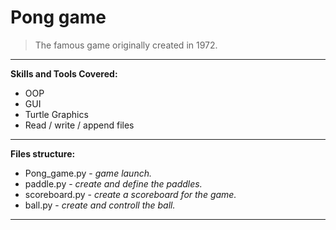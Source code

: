 # Pong game

> The famous game originally created in 1972.
---
**Skills and Tools Covered:**
- OOP
- GUI
- Turtle Graphics
- Read / write / append files
---
**Files structure:**
* Pong_game.py - _game launch._  
* paddle.py - _create and define the paddles._  
* scoreboard.py - _create a scoreboard for the game._  
* ball.py - _create and controll the ball._  
---
